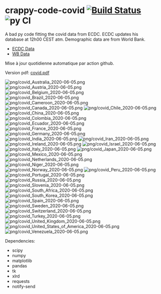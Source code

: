 # crappy-code-covid [![Build Status](https://cloud.drone.io/api/badges/a-lemonnier/crappy-code-covid/status.svg)](https://cloud.drone.io/a-lemonnier/crappy-code-covid) ![py CI](https://github.com/a-lemonnier/crappy-code-covid/workflows/py%20CI/badge.svg)
 
A bad py code fitting the covid data from ECDC. ECDC updates his database at 12h00 CEST atm. Demographic data are from World Bank.
 
- [ECDC Data](https://www.ecdc.europa.eu/en/publications-data/download-todays-data-geographic-distribution-covid-19-cases-worldwide)
- [WB Data](https://data.worldbank.org/indicator/sp.pop.totl)
 
 
Mise à jour quotidienne automatique par action github.
 
Version pdf: [covid.pdf](https://github.com/a-lemonnier/crappy-code-covid/raw/master/covid.pdf)
 
![png/covid_Australia_2020-06-05.png](png/covid_Australia_2020-06-05.png)
![png/covid_Austria_2020-06-05.png](png/covid_Austria_2020-06-05.png)
![png/covid_Belgium_2020-06-05.png](png/covid_Belgium_2020-06-05.png)
![png/covid_Brazil_2020-06-05.png](png/covid_Brazil_2020-06-05.png)
![png/covid_Cameroon_2020-06-05.png](png/covid_Cameroon_2020-06-05.png)
![png/covid_Canada_2020-06-05.png](png/covid_Canada_2020-06-05.png)
![png/covid_Chile_2020-06-05.png](png/covid_Chile_2020-06-05.png)
![png/covid_China_2020-06-05.png](png/covid_China_2020-06-05.png)
![png/covid_Colombia_2020-06-05.png](png/covid_Colombia_2020-06-05.png)
![png/covid_Ecuador_2020-06-05.png](png/covid_Ecuador_2020-06-05.png)
![png/covid_France_2020-06-05.png](png/covid_France_2020-06-05.png)
![png/covid_Germany_2020-06-05.png](png/covid_Germany_2020-06-05.png)
![png/covid_India_2020-06-05.png](png/covid_India_2020-06-05.png)
![png/covid_Iran_2020-06-05.png](png/covid_Iran_2020-06-05.png)
![png/covid_Ireland_2020-06-05.png](png/covid_Ireland_2020-06-05.png)
![png/covid_Israel_2020-06-05.png](png/covid_Israel_2020-06-05.png)
![png/covid_Italy_2020-06-05.png](png/covid_Italy_2020-06-05.png)
![png/covid_Japan_2020-06-05.png](png/covid_Japan_2020-06-05.png)
![png/covid_Mexico_2020-06-05.png](png/covid_Mexico_2020-06-05.png)
![png/covid_Netherlands_2020-06-05.png](png/covid_Netherlands_2020-06-05.png)
![png/covid_Niger_2020-06-05.png](png/covid_Niger_2020-06-05.png)
![png/covid_Norway_2020-06-05.png](png/covid_Norway_2020-06-05.png)
![png/covid_Peru_2020-06-05.png](png/covid_Peru_2020-06-05.png)
![png/covid_Portugal_2020-06-05.png](png/covid_Portugal_2020-06-05.png)
![png/covid_Russia_2020-06-05.png](png/covid_Russia_2020-06-05.png)
![png/covid_Slovenia_2020-06-05.png](png/covid_Slovenia_2020-06-05.png)
![png/covid_South_Africa_2020-06-05.png](png/covid_South_Africa_2020-06-05.png)
![png/covid_South_Korea_2020-06-05.png](png/covid_South_Korea_2020-06-05.png)
![png/covid_Spain_2020-06-05.png](png/covid_Spain_2020-06-05.png)
![png/covid_Sweden_2020-06-05.png](png/covid_Sweden_2020-06-05.png)
![png/covid_Switzerland_2020-06-05.png](png/covid_Switzerland_2020-06-05.png)
![png/covid_Turkey_2020-06-05.png](png/covid_Turkey_2020-06-05.png)
![png/covid_United_Kingdom_2020-06-05.png](png/covid_United_Kingdom_2020-06-05.png)
![png/covid_United_States_of_America_2020-06-05.png](png/covid_United_States_of_America_2020-06-05.png)
![png/covid_Venezuela_2020-06-05.png](png/covid_Venezuela_2020-06-05.png)
 
Dependencies:
- scipy
- numpy
- matplotlib
- pandas
- tk
- xlrd
- requests
- notify-send
